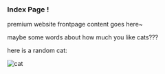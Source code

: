 ### Index Page !

premium website frontpage content goes here~

maybe some words about how much you like cats???

here is a random cat:

![cat](http://thecatapi.com/api/images/get?size=small)
